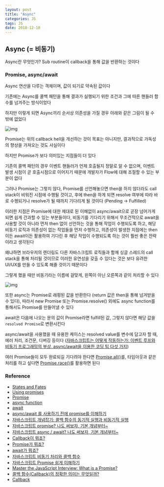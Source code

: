 ```yaml
---
layout: post
title: "Async"
categories: JS
tags: JS
date: 2018-12-10
---
```


## Async (= 비동기)

Async란 무엇인가? Sub routine이 callback을 통해 값을 반환하는 것이다



### Promise, async/await

Async 연산을 다루는 객체이며, 값이 되기로 약속된 값이다

기존에는 Async를 콜백 패턴을 통해 결과가 실행되기 위한 조건과 그에 따른 핸들러 함수를 넘겨주는 방식이었다

하지만 이렇게 되면 Async끼리 순서상 의존성을 가질 경우 아래와 같은 그림이 될 수 밖에 없었다

![img](https://cdn-images-1.medium.com/max/823/1*Co0gr64Uo5kSg89ukFD2dw.jpeg)

Promise는 위의 callback hell을 개선하는 것이 목표는 아니지만, 결과적으로 가독성의 향상을 가져오는 것도 사실이다

하지만 Promise가 보다 의미있는 지점들이 더 있다

기존의 콜백 패턴의 경우 이벤트 핸들러가 언제 호출될지 정말로 알 수 없으며, 이벤트 발생 시점이 곧 호출시점으로 이어지기 때문에 개발자가 Flow에 대해 조절할 수 있는 부분이 없다

그러나 Promise는 그렇지 않다, Promise를 선언해놓으면 then을 하지 않더라도 call stack이 비워진 시점에 수행될 것이고, 후에 then을 하게 되면 resolve 여부에 따라 바로 수행되거나 resolve가 될 때까지 기다리게 될 것이다 (Pending -> Fulfilled)

이러한 지점은 Promise에 대한 제대로 된 이해없이 async/await으로 곧장 넘어가게 되면 쉽게 간과할 수 있는 부분들이다, 비동기를 기다리기 위해서 무조건적으로 await을 사용할 것이 아니라 먼저 then 없이 선언하는 것을 통해 작업이 수행되도록 하고, 해당 비동기 로직과 의존성이 없는 작업들을 먼저 수행하고, 의존성이 발생한 지점에는 then이든 await이든 활용하여 기다린 후 해당 작업이 수행되도록 하는 것이 훨씬 좋은 전략이라고 생각된다

왜냐하면 브라우저의 렌더링도 다른 자바스크립트 로직들과 함께 싱글 스레드의 call stack을 통해 처리될 것이므로 이러한 유연성을 갖출 수 있다는 것은 보다 유려한 UI/UX를 만들 수 있도록 해줄 것이기 때문이다

그렇게 했을 때만 비동기라는 이름에 걸맞게, 왼쪽이 아닌 오른쪽과 같이 처리할 수 있다

![img](http://www.nextree.co.kr/content/images/2016/09/syhan_140320_node1_031-1024x369.png)

또한 async는 Promise로 래핑된 값을 반환한다 (return 값은 then을 통해 넘겨받을 수 있다), 따라서 new Promise 또는 Promise.resolve() 외에도 async function를 통해서도 Promise를 만들어낼 수 있다

await은 다음에 나오는 문의 값이 Promise라면 fulfill된 값, 그렇지 않다면 해당 값을 `resolved Promise`로 변환시킨다



async/await을 사용했을 때 유용한 케이스는 resolved value를 변수에 담고자 할 때, 에러 처리, 조건문, 디버깅 등이다 ([자바스크립트는 어떻게 작동하는가: 이벤트 루프와 비동기 프로그래밍의 부상, async/await을 이용한 코딩 팁 다섯 가지](https://engineering.huiseoul.com/자바스크립트는-어떻게-작동하는가-이벤트-루프와-비동기-프로그래밍의-부상-async-await을-이용한-코딩-팁-다섯-가지-df65ffb4e7e))



여러 Promise들이 모두 완료되길 기다려야 한다면 [Promise.all()](https://developer.mozilla.org/ko/docs/Web/JavaScript/Reference/Global_Objects/Promise/all)를, 타임아웃과 같은 처리를 하고 싶다면 [Promise.race()](https://developer.mozilla.org/ko/docs/Web/JavaScript/Reference/Global_Objects/Promise/race)를 활용하면 된다



### Reference

- [States and Fates](https://github.com/domenic/promises-unwrapping/blob/master/docs/states-and-fates.md)
- [Using promises](https://developer.mozilla.org/ko/docs/Web/JavaScript/Guide/Using_promises)
- [Promise](https://developer.mozilla.org/ko/docs/Web/JavaScript/Reference/Global_Objects/Promise)
- [async function](https://developer.mozilla.org/ko/docs/Web/JavaScript/Reference/Statements/async_function)
- [await](https://developer.mozilla.org/ko/docs/Web/JavaScript/Reference/Operators/await)
- [async/await 를 사용하기 전에 promise를 이해하기](https://medium.com/@kiwanjung/번역-async-await-를-사용하기-전에-promise를-이해하기-955dbac2c4a4)
- [자바스크립트 개념잡기: 콜백 함수의 동기적 실행과 비동기적 실행](https://www.youtube.com/watch?v=j0Viy3v97gY)
- [자바스크립트 promise? 나도 써보자, 기본 개념부터~](https://www.youtube.com/watch?v=CA5EDD4Hjz4)
- [자바스크립트 async / await? 나도 써보자, 기본 개념부터~](https://www.youtube.com/watch?v=JzXjB6L99N4)
- [Callback이 뭐죠?](https://medium.com/@nemo1275/callback이-뭐죠-5f3c0cc4efce)
- [Promise가 뭐죠?](https://medium.com/@nemo1275/promise가-뭐죠-fdf7de2bc0bf)
- [await가 뭐죠?](https://medium.com/@nemo1275/await가-뭐죠-1332622df251)
- [자바스크립트 비동기 처리와 콜백 함수](https://joshua1988.github.io/web-development/javascript/javascript-asynchronous-operation/)
- [자바스크립트 Promise 쉽게 이해하기](https://joshua1988.github.io/web-development/javascript/promise-for-beginners/)
- [Master the JavaScript Interview: What is a Promise?](https://medium.com/javascript-scene/master-the-javascript-interview-what-is-a-promise-27fc71e77261)
- [콜백 함수(Callback)의 정확한 의미는 무엇일까?](http://satisfactoryplace.tistory.com/18)
- [Callback](http://www.ktword.co.kr/abbr_view.php?m_temp1=3581)